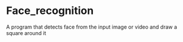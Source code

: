 # Face_recognition
A program that detects face from the input image or video and draw a square around it 
